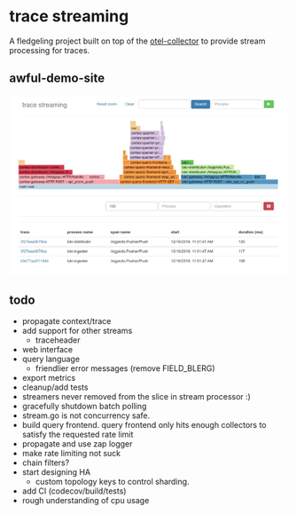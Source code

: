 # trace streaming

A fledgeling project built on top of the [otel-collector](https://github.com/open-telemetry/opentelemetry-collector) to provide stream processing for traces.

## awful-demo-site

![awful demo site](./awful-demo-site.png)

## todo

- propagate context/trace
- add support for other streams
  - traceheader
- web interface
- query language
  - friendlier error messages (remove FIELD_BLERG)
- export metrics
- cleanup/add tests
- streamers never removed from the slice in stream processor :)
- gracefully shutdown batch polling
- stream.go is not concurrency safe.
- build query frontend.  query frontend only hits enough collectors to satisfy the requested rate limit
- propagate and use zap logger
- make rate limiting not suck
- chain filters?
- start designing HA
  - custom topology keys to control sharding.
- add CI (codecov/build/tests)
- rough understanding of cpu usage